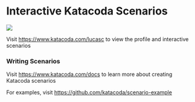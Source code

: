 # Interactive Katacoda Scenarios

[![](http://shields.katacoda.com/katacoda/lucasc/count.svg)](https://www.katacoda.com/lucasc "Get your profile on Katacoda.com")

Visit https://www.katacoda.com/lucasc to view the profile and interactive scenarios

### Writing Scenarios
Visit https://www.katacoda.com/docs to learn more about creating Katacoda scenarios

For examples, visit https://github.com/katacoda/scenario-example
